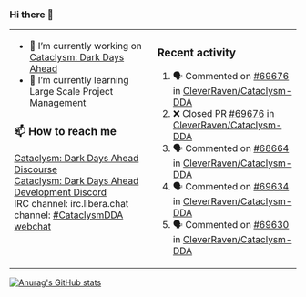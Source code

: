 ### Hi there 👋

<table><tr><td valign="top" width="50%">

- 🔭 I’m currently working on [Cataclysm: Dark Days Ahead](https://github.com/CleverRaven/Cataclysm-DDA)
- 🌱 I’m currently learning Large Scale Project Management

### 📫 How to reach me
[Cataclysm: Dark Days Ahead Discourse](https://discourse.cataclysmdda.org)  
[Cataclysm: Dark Days Ahead Development Discord](https://discord.gg/jFEc7Yp)  
IRC channel: irc.libera.chat channel: [#CataclysmDDA webchat](https://kiwiirc.com/nextclient/irc.libera.chat#CataclysmDDA)

</td><td valign="top" width="50%">

### Recent activity
<!--START_SECTION:activity-->
1. 🗣 Commented on [#69676](https://github.com/CleverRaven/Cataclysm-DDA/pull/69676#issuecomment-1824820512) in [CleverRaven/Cataclysm-DDA](https://github.com/CleverRaven/Cataclysm-DDA)
2. ❌ Closed PR [#69676](https://github.com/CleverRaven/Cataclysm-DDA/pull/69676) in [CleverRaven/Cataclysm-DDA](https://github.com/CleverRaven/Cataclysm-DDA)
3. 🗣 Commented on [#68664](https://github.com/CleverRaven/Cataclysm-DDA/pull/68664#issuecomment-1824079529) in [CleverRaven/Cataclysm-DDA](https://github.com/CleverRaven/Cataclysm-DDA)
4. 🗣 Commented on [#69634](https://github.com/CleverRaven/Cataclysm-DDA/issues/69634#issuecomment-1823105032) in [CleverRaven/Cataclysm-DDA](https://github.com/CleverRaven/Cataclysm-DDA)
5. 🗣 Commented on [#69630](https://github.com/CleverRaven/Cataclysm-DDA/pull/69630#issuecomment-1821771567) in [CleverRaven/Cataclysm-DDA](https://github.com/CleverRaven/Cataclysm-DDA)
<!--END_SECTION:activity-->

</td></tr></table>

[![Anurag's GitHub stats](https://github-readme-stats.vercel.app/api?username=kevingranade)](https://github.com/anuraghazra/github-readme-stats)
